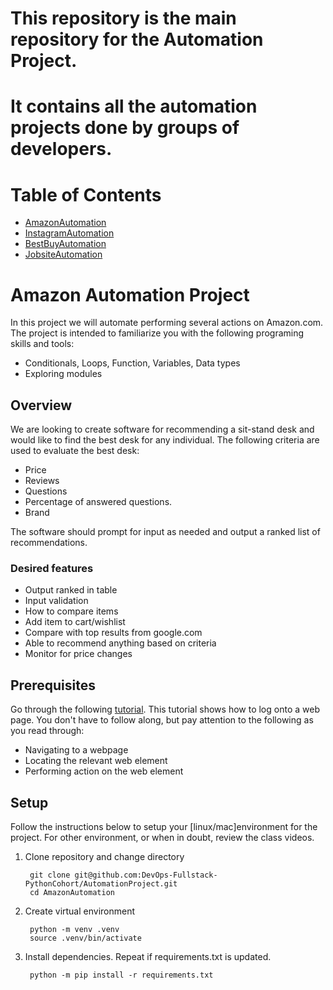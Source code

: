 # This repository is the main repository for the Automation Project.
# It contains all the automation projects done by groups of developers.

# Table of Contents
* [AmazonAutomation](#AmazonAutomation)
* [InstagramAutomation](#InstagramAutomation)
* [BestBuyAutomation](#BestBuyAutomation)
* [JobsiteAutomation](#JobsiteAutomation)


# Amazon Automation Project

In this project we will automate performing several actions on Amazon.com. The project is intended to familiarize you with the following programing skills and tools:

- Conditionals, Loops, Function, Variables, Data types
- Exploring modules

## Overview

We are looking to create software for recommending a sit-stand desk and would like to find the best desk for any individual. The following criteria are used to evaluate the best desk:

- Price
- Reviews
- Questions
- Percentage of answered questions.
- Brand

The software should prompt for input as needed and output a ranked list of recommendations.

### Desired features

- Output ranked in table
- Input validation
- How to compare items
- Add item to cart/wishlist
- Compare with top results from google.com
- Able to recommend anything based on criteria
- Monitor for price changes

## Prerequisites

Go through the following [tutorial](https://www.browserstack.com/guide/login-automation-using-selenium-webdriver). This tutorial shows how to log onto a web page. You don't have to follow along, but pay attention to the following as you read through:

- Navigating to a webpage
- Locating the relevant web element
- Performing action on the web element

## Setup

Follow the instructions below to setup your [linux/mac]environment for the project. For other environment, or when in doubt, review the class videos.

1. Clone repository and change directory

        git clone git@github.com:DevOps-Fullstack-PythonCohort/AutomationProject.git
        cd AmazonAutomation

2. Create virtual environment
  
        python -m venv .venv
        source .venv/bin/activate

3. Install dependencies. Repeat if requirements.txt is updated.

        python -m pip install -r requirements.txt


